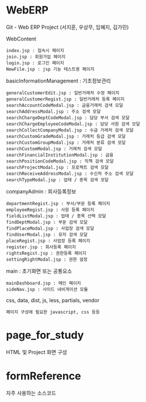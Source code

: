 # WebERP
Git - Web ERP Project (서지훈, 우상무, 임혜지, 김가민)

  WebContent

    index.jsp : 접속시 페이지
    join.jsp : 회원가입 페이지
    login.jsp : 로그인 페이지
    NewFile.jsp : jsp 기능 테스트용 페이지
  
  basicInformationManagement : 기초정보관리
  
    generalCustomerEdit.jsp : 일반거래처 수정 페이지
    generalCustomerRegist.jsp : 일반거래처 등록 페이지
    searchAccountCodeModal.jsp : 금융거래처 검색 모달
    searchAddressModal.jsp : 주소 검색 모달
    searchChargeDeptCodeModal.jsp : 담당 부서 검색 모달
    searchChargeEmployeeCodeModal.jsp : 담당 사원 검색 모달
    searchCollectCompanyModal.jsp : 수금 거래처 검색 모달
    searchCustomGradeModal.jsp : 거래처 등급 검색 모달
    searchCustomGroupModal.jsp : 거래처 분류 검색 모달
    searchCustomModal.jsp : 거래처 검색 모달
    searchFinancialInstitutionModal.jsp : 금융
    searchPositionCodeModal.jsp : 직책 검색 모달
    searchProjectModal.jsp : 프로젝트 검색 모달
    searchReceiveAddressModal.jsp : 수신처 주소 검색 모달
    searchTypeModal.jsp : 업태 / 종목 검색 모달
    
  companyAdmin : 회사등록정보
  
    departmentRegist.jsp : 부서/부문 등록 페이지
    employeeRegist.jsp : 사원 등록 페이지
    fieldListModal.jsp : 업태 / 종목 선택 모달
    findDeptModal.jsp : 부문 검색 모달
    findPlaceModal.jsp : 사업장 검색 모달
    findUserModal.jsp : 유저 검색 모달
    placeRegist.jsp : 사업장 등록 페이지
    register.jsp : 회사등록 페이지
    rightsRegist.jsp : 권한등록 페이지
    settingRightModal.jsp : 권한 설정 
    
  main : 초기화면 또는 공통요소
    
    mainDashboard.jsp : 메인 페이지
    sideNav.jsp : 사이드 네비게이션 모듈
  
  css, data, dist, js, less, partials, vendor
    
    페이지 구성에 필요한 javascript, css 등등

# page_for_study
HTML 및 Project 화면 구성 





# formReference
자주 사용하는 소스코드 
